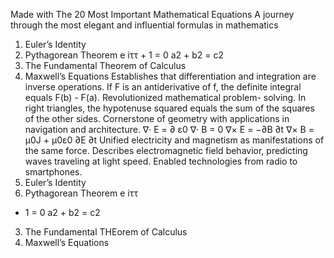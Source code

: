 Made with
The 20 Most Important Mathematical Equations
A journey through the most elegant and influential formulas in mathematics
1. Euler’s Identity
2. Pythagorean Theorem
e
iττ + 1 = 0
a2 + b2 = c2
3. The Fundamental Theorem of Calculus
4. Maxwell’s Equations
Establishes that differentiation and integration are inverse
operations. If F is an antiderivative of f, the definite integral
equals F(b) - F(a). Revolutionized mathematical problem-
solving.
In right triangles, the hypotenuse squared equals the sum of
the squares of the other sides. Cornerstone of geometry with
applications in navigation and architecture.
∇· E = ∂
ε0
∇· B = 0
∇× E = −∂B
∂t
∇× B = µ0J + µ0ε0 ∂E
∂t
Unified electricity and magnetism as manifestations of the
same force. Describes electromagnetic field behavior, predicting
waves traveling at light speed. Enabled technologies from radio
to smartphones.
1. Euler’s Identity
2. Pythagorean Theorem
e
iττ
+ 1 = 0
a2 + b2 = c2
3. The Fundamental THEorem of Calculus
4. Maxwell’s Equations